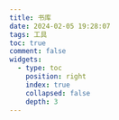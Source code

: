 ```yaml
---
title: 书库
date: 2024-02-05 19:28:07
tags: 工具
toc: true
comment: false
widgets:
  - type: toc
    position: right
    index: true
    collapsed: false
    depth: 3
---
```


